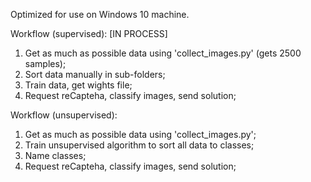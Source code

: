 Optimized for use on Windows 10 machine.  
  
Workflow (supervised): [IN PROCESS]  
1. Get as much as possible data using 'collect_images.py' (gets 2500 samples);  
2. Sort data manually in sub-folders;  
3. Train data, get wights file;  
4. Request reCapteha, classify images, send solution;  
  
Workflow (unsupervised):  
1. Get as much as possible data using 'collect_images.py';  
2. Train unsupervised algorithm to sort all data to classes;  
3. Name classes;  
4. Request reCapteha, classify images, send solution;  
